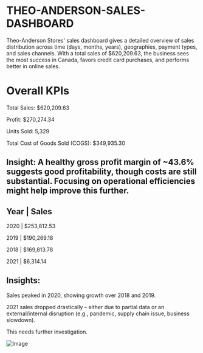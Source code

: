 # THEO-ANDERSON-SALES-DASHBOARD
Theo-Anderson Stores' sales dashboard gives a detailed overview of sales distribution across time (days, months, years), geographies, payment types, and sales channels. With a total sales of $620,209.63, the business sees the most success in Canada, favors credit card purchases, and performs better in online sales.

#  Overall KPIs
Total Sales: $620,209.63

Profit: $270,274.34

Units Sold: 5,329

Total Cost of Goods Sold (COGS): $349,935.30

## Insight: A healthy gross profit margin of ~43.6% suggests good profitability, though costs are still substantial. Focusing on operational efficiencies might help improve this further.

## Year | Sales

   2020 | $253,812.53
   
   2019 | $190,269.18
   
   2018 | $169,813.78
   
   2021 | $6,314.14

   ##  Insights:

Sales peaked in 2020, showing growth over 2018 and 2019.

2021 sales dropped drastically – either due to partial data or an external/internal disruption (e.g., pandemic, supply chain issue, business slowdown).

This needs further investigation.

![Image](https://github.com/user-attachments/assets/c770a245-7c9b-4b10-a5f3-6618152b4705)



